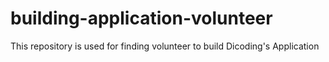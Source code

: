 # building-application-volunteer
This repository is used for finding volunteer to build Dicoding's Application
